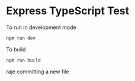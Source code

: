 # Express TypeScript Test

To run in development mode

```bash
npm run dev
```

To build

```bash
npm run build
```

raje committing a new file